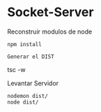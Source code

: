

# Socket-Server


Reconstruir modulos de node
````
npm install

Generar el DIST
````
tsc -w


Levantar Servidor
``````
nodemon dist/
node dist/
